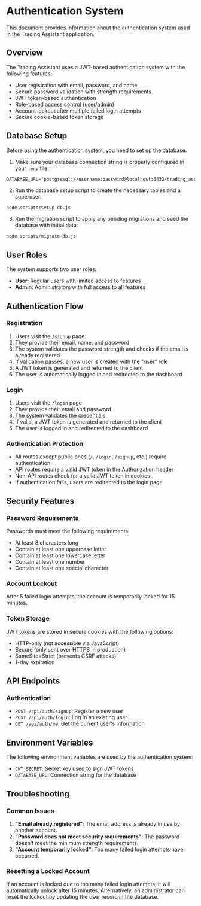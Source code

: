 # Authentication System

This document provides information about the authentication system used in the Trading Assistant application.

## Overview

The Trading Assistant uses a JWT-based authentication system with the following features:

- User registration with email, password, and name
- Secure password validation with strength requirements
- JWT token-based authentication
- Role-based access control (user/admin)
- Account lockout after multiple failed login attempts
- Secure cookie-based token storage

## Database Setup

Before using the authentication system, you need to set up the database:

1. Make sure your database connection string is properly configured in your `.env` file:

```
DATABASE_URL="postgresql://username:password@localhost:5432/trading_assistant"
```

2. Run the database setup script to create the necessary tables and a superuser:

```bash
node scripts/setup-db.js
```

3. Run the migration script to apply any pending migrations and seed the database with initial data:

```bash
node scripts/migrate-db.js
```

## User Roles

The system supports two user roles:

- **User**: Regular users with limited access to features
- **Admin**: Administrators with full access to all features

## Authentication Flow

### Registration

1. Users visit the `/signup` page
2. They provide their email, name, and password
3. The system validates the password strength and checks if the email is already registered
4. If validation passes, a new user is created with the "user" role
5. A JWT token is generated and returned to the client
6. The user is automatically logged in and redirected to the dashboard

### Login

1. Users visit the `/login` page
2. They provide their email and password
3. The system validates the credentials
4. If valid, a JWT token is generated and returned to the client
5. The user is logged in and redirected to the dashboard

### Authentication Protection

- All routes except public ones (`/`, `/login`, `/signup`, etc.) require authentication
- API routes require a valid JWT token in the Authorization header
- Non-API routes check for a valid JWT token in cookies
- If authentication fails, users are redirected to the login page

## Security Features

### Password Requirements

Passwords must meet the following requirements:

- At least 8 characters long
- Contain at least one uppercase letter
- Contain at least one lowercase letter
- Contain at least one number
- Contain at least one special character

### Account Lockout

After 5 failed login attempts, the account is temporarily locked for 15 minutes.

### Token Storage

JWT tokens are stored in secure cookies with the following options:

- HTTP-only (not accessible via JavaScript)
- Secure (only sent over HTTPS in production)
- SameSite=Strict (prevents CSRF attacks)
- 1-day expiration

## API Endpoints

### Authentication

- `POST /api/auth/signup`: Register a new user
- `POST /api/auth/login`: Log in an existing user
- `GET /api/auth/me`: Get the current user's information

## Environment Variables

The following environment variables are used by the authentication system:

- `JWT_SECRET`: Secret key used to sign JWT tokens
- `DATABASE_URL`: Connection string for the database

## Troubleshooting

### Common Issues

1. **"Email already registered"**: The email address is already in use by another account.
2. **"Password does not meet security requirements"**: The password doesn't meet the minimum strength requirements.
3. **"Account temporarily locked"**: Too many failed login attempts have occurred.

### Resetting a Locked Account

If an account is locked due to too many failed login attempts, it will automatically unlock after 15 minutes. Alternatively, an administrator can reset the lockout by updating the user record in the database. 